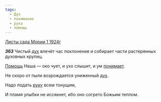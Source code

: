 ```yaml
---
tags:
  - Дух
  - понимание
  - рука
  - помощь
---
```


[Листы сада Мории 1 1924г](https://127.0.0.1:4002/agni/1924)

___363___
Чистый [дух](../../../tags/#Дух) влечёт час поклонения и собирает части растерянных духовных крупиц.   

[Помощь](../../../tags/#помощь) Наша — око чует, и ухо слышит, и ум [понимает](../../../tags/#понимание).   

Не скоро от пыли возрождается униженный [дух](../../../tags/#Дух).   

Надо подать [руку](../../../tags/#рука) всем тонущим,   

И пламя улыбки не иссякнет, ибо оно согрето Божьим теплом.   

